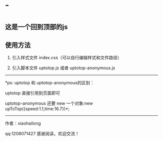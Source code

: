 # -
#
这是一个回到顶部的js
-------
使用方法
-------

1.   引入样式文件 index.css（可以自行编辑样式和文件路径）

2.   引入脚本文件 uptotop.js 或者 uptotop-anonymous.js
-------
*ps: uptotop 和 uptotop-anonymous的区别：
 
uptotop 直接引用到页面即可
 
uptotop-anonymous 还要 new 一个对象:new upToTop({speed:1.1,time:16.7})*;

-------
作者：xiaohailong

qq:1208071427 感谢阅读，欢迎交流！
